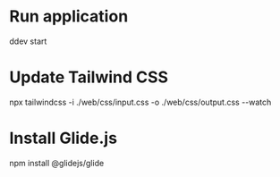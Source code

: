 # Run application 
ddev start
# Update Tailwind CSS
npx tailwindcss -i ./web/css/input.css -o ./web/css/output.css --watch
# Install Glide.js
npm install @glidejs/glide